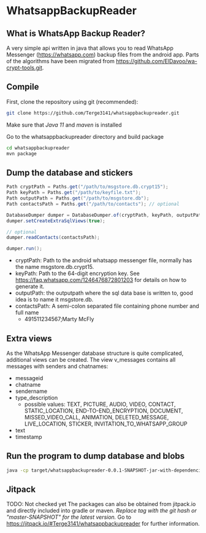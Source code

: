 # WhatsappBackupReader

## What is WhatsApp Backup Reader?
A very simple api written in java that allows you to read WhatsApp Messenger (https://whatsapp.com) backup files from the android app. Parts of the algorithms have been migrated from https://github.com/ElDavoo/wa-crypt-tools.git.

## Compile
First, clone the repository using git (recommended):
```bash
git clone https://github.com/Terge3141/whatsappbackupreader.git
```

Make sure that *Java 11* and *maven* is installed

Go to the whatsappbackupreader directory and build package
```bash
cd whatsappbackupreader
mvn package
```

## Dump the database and stickers
```java
Path cryptPath = Paths.get("/path/to/msgstore.db.crypt15");
Path keyPath = Paths.get("/path/to/keyfile.txt");
Path outputPath = Paths.get("/path/to/msgstore.db");
Path contactsPath = Paths.get("/path/to/contacts"); // optional

DatabaseDumper dumper = DatabaseDumper.of(cryptPath, keyPath, outputPath);
dumper.setCreateExtraSqlViews(true);

// optional
dumper.readContacts(contactsPath);

dumper.run();
```
* cryptPath: Path to the android whatsapp messenger file, normally has the name msgstore.db.crypt15.
* keyPath: Path to the 64-digit encryption key. See https://faq.whatsapp.com/1246476872801203 for details on how to generate it.
* outputPath: the outputpath where the sql data base is written to, good idea is to name it msgstore.db.
* contactsPath: A semi-colon separated file containing phone number and full name
	* 491511234567;Marty McFly

## Extra views
As the WhatsApp Messenger database structure is quite complicated, additional views can be created. The view v_messages contains all messages with senders and chatnames:
* messageid
* chatname
* sendername
* type\_description
	* possible values: TEXT, PICTURE, AUDIO, VIDEO, CONTACT, STATIC_LOCATION, END-TO-END_ENCRYPTION, DOCUMENT, MISSED_VIDEO_CALL, ANIMATION, DELETED_MESSAGE, LIVE_LOCATION, STICKER, INVITATION_TO_WHATSAPP_GROUP
* text
* timestamp

## Run the program to dump database and blobs
```bash
java -cp target/whatsappbackupreader-0.0.1-SNAPSHOT-jar-with-dependencies.jar <cryptpath> <keypath> <outputdir>
```

## Jitpack
TODO: Not checked yet
The packages can also be obtained from jitpack.io and directly included into gradle or maven.
*Replace tag with the git hash or "master-SNAPSHOT" for the latest version.*
Go to https://jitpack.io/#Terge3141/whatsappbackupreader for further information.
